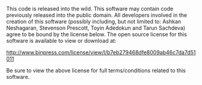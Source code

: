 This code is released into the wild. This software may contain code previously released into the public domain. All developers involved in the creation of this software (possibly including, but not limited to: Ashkan Neshagaran, Stevenson Prescott, Toyin Adedokun and Tarun Sachdeva) agree to be bound by the license below. The open source license for this software is available to view or download at: 

http://www.binpress.com/license/view/l/b7eb279468dfe8009ab46c7da7d51011

Be sure to view the above license for full terms/conditions related to this software.
